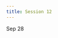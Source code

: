 ```yaml
---
title: Session 12
---
```


Sep 28

<div id="32480880253"><script type="text/JavaScript" src="https://www.aparat.com/embed/ddlc830?data[rnddiv]=32480880253&data[responsive]=yes&titleShow=true"></script></div>